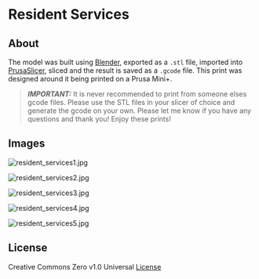 # Resident Services

## About

The model was built using [Blender](https://www.blender.org/), exported as a `.stl` file, imported into [PrusaSlicer](https://www.prusa3d.com/page/prusaslicer_424/), sliced and the result is saved as a `.gcode` file. This print was designed around it being printed on a Prusa Mini+.

> _**IMPORTANT:**_ It is never recommended to print from someone elses gcode files. Please use the STL files in your slicer of choice and generate the gcode on your own. Please let me know if you have any questions and thank you! Enjoy these prints!

## Images

![resident_services1.jpg](images/resident_services1.jpg)

![resident_services2.jpg](images/resident_services2.jpg)

![resident_services3.jpg](images/resident_services3.jpg)

![resident_services4.jpg](images/resident_services4.jpg)

![resident_services5.jpg](images/resident_services5.jpg)

## License

Creative Commons Zero v1.0 Universal [License](LICENSE)
